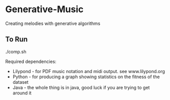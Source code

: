 # Generative-Music
Creating melodies with generative algorithms

## To Run
./comp.sh

Required dependencies:
<ul>
<li> Lilypond - for PDF music notation and midi output. see www.lilypond.org</li>
<li> Python - for producing a graph showing statistics on the fitness of the dataset</li>
<li> Java - the whole thing is in java, good luck if you are trying to get around it </li>

</ul>

